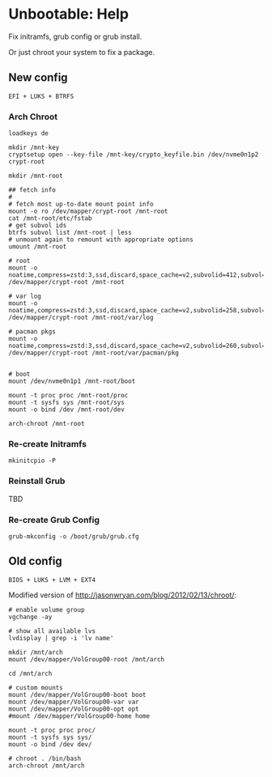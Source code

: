 # Unbootable: Help

Fix initramfs, grub config or grub install.

Or just chroot your system to fix a package.

## New config

`EFI + LUKS + BTRFS`

### Arch Chroot

```text
loadkeys de

mkdir /mnt-key
cryptsetup open --key-file /mnt-key/crypto_keyfile.bin /dev/nvme0n1p2 crypt-root

mkdir /mnt-root

## fetch info
#
# fetch most up-to-date mount point info
mount -o ro /dev/mapper/crypt-root /mnt-root
cat /mnt-root/etc/fstab
# get subvol ids
btrfs subvol list /mnt-root | less
# unmount again to remount with appropriate options
umount /mnt-root

# root
mount -o noatime,compress=zstd:3,ssd,discard,space_cache=v2,subvolid=412,subvol=/@  /dev/mapper/crypt-root /mnt-root

# var log
mount -o noatime,compress=zstd:3,ssd,discard,space_cache=v2,subvolid=258,subvol=/@varlog  /dev/mapper/crypt-root /mnt-root/var/log

# pacman pkgs
mount -o noatime,compress=zstd:3,ssd,discard,space_cache=v2,subvolid=260,subvol=/@packages  /dev/mapper/crypt-root /mnt-root/var/pacman/pkg


# boot
mount /dev/nvme0n1p1 /mnt-root/boot

mount -t proc proc /mnt-root/proc
mount -t sysfs sys /mnt-root/sys
mount -o bind /dev /mnt-root/dev

arch-chroot /mnt-root
```

### Re-create Initramfs


```text
mkinitcpio -P
```

### Reinstall Grub

TBD

### Re-create Grub Config

```text
grub-mkconfig -o /boot/grub/grub.cfg
```

## Old config

`BIOS + LUKS + LVM + EXT4`

Modified version of <http://jasonwryan.com/blog/2012/02/13/chroot/>:

```text
# enable volume group
vgchange -ay

# show all available lvs
lvdisplay | grep -i 'lv name'

mkdir /mnt/arch
mount /dev/mapper/VolGroup00-root /mnt/arch

cd /mnt/arch

# custom mounts
mount /dev/mapper/VolGroup00-boot boot
mount /dev/mapper/VolGroup00-var var
mount /dev/mapper/VolGroup00-opt opt
#mount /dev/mapper/VolGroup00-home home

mount -t proc proc proc/
mount -t sysfs sys sys/
mount -o bind /dev dev/

# chroot . /bin/bash
arch-chroot /mnt/arch
```
